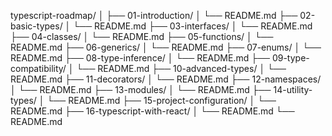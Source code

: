 typescript-roadmap/
│
├── 01-introduction/
│ └── README.md
├── 02-basic-types/
│ └── README.md
├── 03-interfaces/
│ └── README.md
├── 04-classes/
│ └── README.md
├── 05-functions/
│ └── README.md
├── 06-generics/
│ └── README.md
├── 07-enums/
│ └── README.md
├── 08-type-inference/
│ └── README.md
├── 09-type-compatibility/
│ └── README.md
├── 10-advanced-types/
│ └── README.md
├── 11-decorators/
│ └── README.md
├── 12-namespaces/
│ └── README.md
├── 13-modules/
│ └── README.md
├── 14-utility-types/
│ └── README.md
├── 15-project-configuration/
│ └── README.md
├── 16-typescript-with-react/
│ └── README.md
└── README.md

